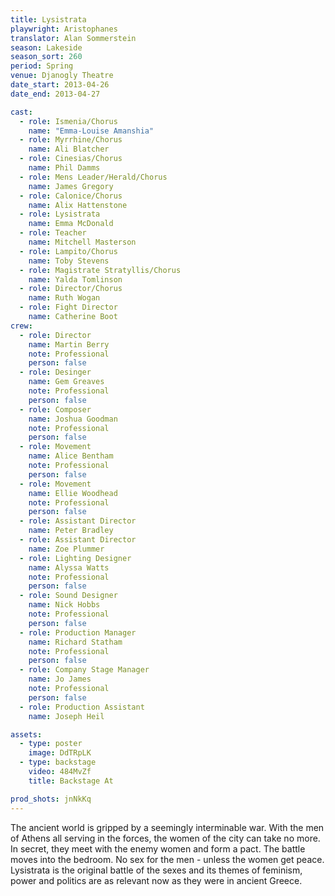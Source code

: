 ```yaml
---
title: Lysistrata
playwright: Aristophanes
translator: Alan Sommerstein
season: Lakeside
season_sort: 260
period: Spring
venue: Djanogly Theatre
date_start: 2013-04-26
date_end: 2013-04-27

cast:
  - role: Ismenia/Chorus
    name: "Emma-Louise Amanshia"
  - role: Myrrhine/Chorus
    name: Ali Blatcher
  - role: Cinesias/Chorus
    name: Phil Damms
  - role: Mens Leader/Herald/Chorus
    name: James Gregory
  - role: Calonice/Chorus
    name: Alix Hattenstone
  - role: Lysistrata
    name: Emma McDonald
  - role: Teacher
    name: Mitchell Masterson
  - role: Lampito/Chorus
    name: Toby Stevens
  - role: Magistrate Stratyllis/Chorus
    name: Yalda Tomlinson
  - role: Director/Chorus
    name: Ruth Wogan
  - role: Fight Director
    name: Catherine Boot
crew:
  - role: Director
    name: Martin Berry
    note: Professional
    person: false
  - role: Desinger
    name: Gem Greaves
    note: Professional
    person: false
  - role: Composer
    name: Joshua Goodman
    note: Professional
    person: false
  - role: Movement
    name: Alice Bentham
    note: Professional
    person: false
  - role: Movement
    name: Ellie Woodhead
    note: Professional
    person: false
  - role: Assistant Director
    name: Peter Bradley
  - role: Assistant Director
    name: Zoe Plummer
  - role: Lighting Designer
    name: Alyssa Watts
    note: Professional
    person: false
  - role: Sound Designer
    name: Nick Hobbs
    note: Professional
    person: false
  - role: Production Manager
    name: Richard Statham
    note: Professional
    person: false
  - role: Company Stage Manager
    name: Jo James
    note: Professional
    person: false
  - role: Production Assistant
    name: Joseph Heil

assets:
  - type: poster
    image: DdTRpLK
  - type: backstage
    video: 484MvZf
    title: Backstage At

prod_shots: jnNkKq
---
```


The ancient world is gripped by a seemingly interminable war. With the men of Athens all serving in the forces, the women of the city can take no more. In secret, they meet with the enemy women and form a pact. The battle moves into the bedroom. No sex for the men - unless the women get peace. Lysistrata is the original battle of the sexes and its themes of feminism, power and politics are as relevant now as they were in ancient Greece.
